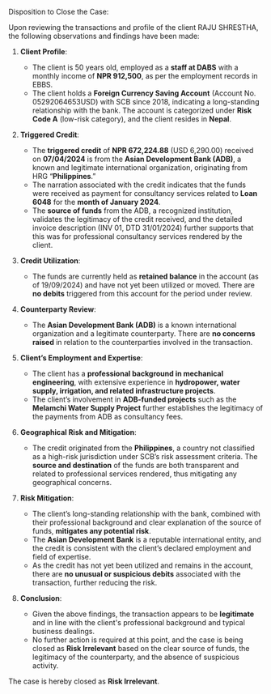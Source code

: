 Disposition to Close the Case:

Upon reviewing the transactions and profile of the client RAJU SHRESTHA, the following observations and findings have been made:

1. **Client Profile**:  
   - The client is 50 years old, employed as a **staff at DABS** with a monthly income of **NPR 912,500**, as per the employment records in EBBS.
   - The client holds a **Foreign Currency Saving Account** (Account No. 05292064653USD) with SCB since 2018, indicating a long-standing relationship with the bank. The account is categorized under **Risk Code A** (low-risk category), and the client resides in **Nepal**.

2. **Triggered Credit**:  
   - The **triggered credit** of **NPR 672,224.88** (USD 6,290.00) received on **07/04/2024** is from the **Asian Development Bank (ADB)**, a known and legitimate international organization, originating from HRG “**Philippines**.”
   - The narration associated with the credit indicates that the funds were received as payment for consultancy services related to **Loan 6048** for the **month of January 2024**.
   - The **source of funds** from the ADB, a recognized institution, validates the legitimacy of the credit received, and the detailed invoice description (INV 01, DTD 31/01/2024) further supports that this was for professional consultancy services rendered by the client.

3. **Credit Utilization**:  
   - The funds are currently held as **retained balance** in the account (as of 19/09/2024) and have not yet been utilized or moved. There are **no debits** triggered from this account for the period under review.
  
4. **Counterparty Review**:  
   - The **Asian Development Bank (ADB)** is a known international organization and a legitimate counterparty. There are **no concerns raised** in relation to the counterparties involved in the transaction.

5. **Client’s Employment and Expertise**:  
   - The client has a **professional background in mechanical engineering**, with extensive experience in **hydropower, water supply, irrigation, and related infrastructure projects**. 
   - The client’s involvement in **ADB-funded projects** such as the **Melamchi Water Supply Project** further establishes the legitimacy of the payments from ADB as consultancy fees.
  
6. **Geographical Risk and Mitigation**:
   - The credit originated from the **Philippines**, a country not classified as a high-risk jurisdiction under SCB’s risk assessment criteria. The **source and destination** of the funds are both transparent and related to professional services rendered, thus mitigating any geographical concerns.

7. **Risk Mitigation**:
   - The client’s long-standing relationship with the bank, combined with their professional background and clear explanation of the source of funds, **mitigates any potential risk**.
   - The **Asian Development Bank** is a reputable international entity, and the credit is consistent with the client’s declared employment and field of expertise.
   - As the credit has not yet been utilized and remains in the account, there are **no unusual or suspicious debits** associated with the transaction, further reducing the risk.

8. **Conclusion**:
   - Given the above findings, the transaction appears to be **legitimate** and in line with the client's professional background and typical business dealings.
   - No further action is required at this point, and the case is being closed as **Risk Irrelevant** based on the clear source of funds, the legitimacy of the counterparty, and the absence of suspicious activity.

The case is hereby closed as **Risk Irrelevant**.

